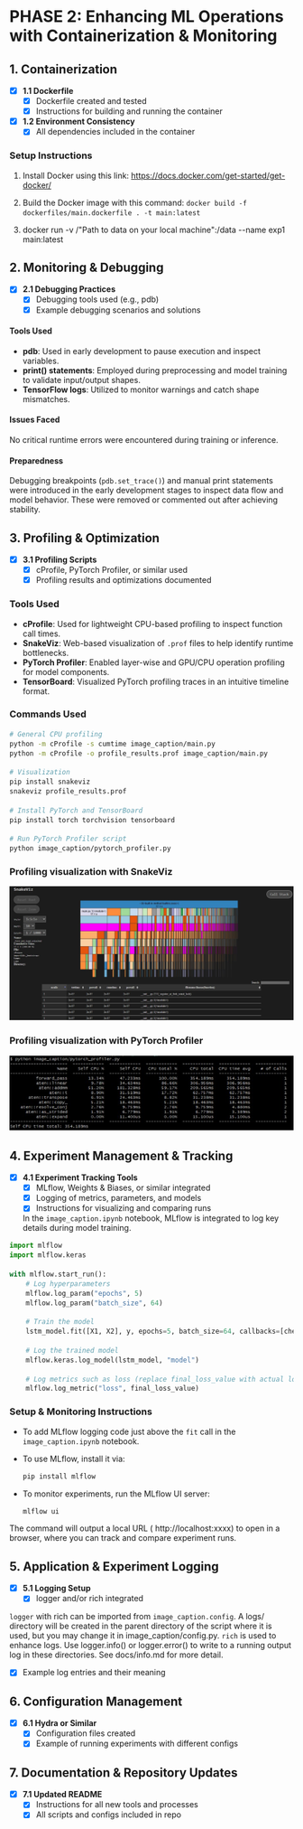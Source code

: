 # PHASE 2: Enhancing ML Operations with Containerization & Monitoring

## 1. Containerization
- [x] **1.1 Dockerfile**
  - [x] Dockerfile created and tested
  - [x] Instructions for building and running the container
- [x] **1.2 Environment Consistency**
  - [x] All dependencies included in the container

### Setup Instructions
1. Install Docker using this link: https://docs.docker.com/get-started/get-docker/

2. Build the Docker image with this command: `docker build -f dockerfiles/main.dockerfile . -t main:latest`

3. docker run -v /"Path to data on your local machine":/data --name exp1 main:latest

## 2. Monitoring & Debugging

- [x] **2.1 Debugging Practices**
  - [x] Debugging tools used (e.g., pdb)
  - [x] Example debugging scenarios and solutions
#### Tools Used
- **pdb**: Used in early development to pause execution and inspect variables.
- **print() statements**: Employed during preprocessing and model training to validate input/output shapes.
- **TensorFlow logs**: Utilized to monitor warnings and catch shape mismatches.

#### Issues Faced
No critical runtime errors were encountered during training or inference.

#### Preparedness
Debugging breakpoints (`pdb.set_trace()`) and manual print statements were introduced in the early development stages to inspect data flow and model behavior. These were removed or commented out after achieving stability.
  
## 3. Profiling & Optimization
- [x] **3.1 Profiling Scripts**
  - [x] cProfile, PyTorch Profiler, or similar used
  - [x] Profiling results and optimizations documented

### Tools Used
- **cProfile**: Used for lightweight CPU-based profiling to inspect function call times.
- **SnakeViz**: Web-based visualization of `.prof` files to help identify runtime bottlenecks.
- **PyTorch Profiler**: Enabled layer-wise and GPU/CPU operation profiling for model components.
- **TensorBoard**: Visualized PyTorch profiling traces in an intuitive timeline format.

### Commands Used
```bash
# General CPU profiling
python -m cProfile -s cumtime image_caption/main.py
python -m cProfile -o profile_results.prof image_caption/main.py

# Visualization
pip install snakeviz
snakeviz profile_results.prof

# Install PyTorch and TensorBoard
pip install torch torchvision tensorboard

# Run PyTorch Profiler script
python image_caption/pytorch_profiler.py
```

### Profiling visualization with SnakeViz
![Profiling visualization with SnakeViz](./assets/images/SnakeVizResult.jpg)

### Profiling visualization with PyTorch Profiler
![Profiling visualization with PyTorch Profiler](./assets/images/PyTorchResult.jpg)

## 4. Experiment Management & Tracking
- [x] **4.1 Experiment Tracking Tools**
  - [x] MLflow, Weights & Biases, or similar integrated
  - [x] Logging of metrics, parameters, and models
  - [x] Instructions for visualizing and comparing runs

  In the `image_caption.ipynb` notebook, MLflow is integrated to log key details during model training.

```python
import mlflow
import mlflow.keras

with mlflow.start_run():
    # Log hyperparameters
    mlflow.log_param("epochs", 5)
    mlflow.log_param("batch_size", 64)
    
    # Train the model
    lstm_model.fit([X1, X2], y, epochs=5, batch_size=64, callbacks=[checkpoint], verbose=1)
    
    # Log the trained model
    mlflow.keras.log_model(lstm_model, "model")
    
    # Log metrics such as loss (replace final_loss_value with actual loss)
    mlflow.log_metric("loss", final_loss_value)
```

### Setup & Monitoring Instructions
- To add MLflow logging code just above the `fit` call in the `image_caption.ipynb` notebook.
- To use MLflow, install it via:

  ```bash
  pip install mlflow

- To monitor experiments, run the MLflow UI server:
  ```bash
  mlflow ui

The command will output a local URL ( http://localhost:xxxx) to open in a browser, where you can track and compare experiment runs.

## 5. Application & Experiment Logging
- [x] **5.1 Logging Setup**
  - [x] logger and/or rich integrated

`logger` with rich can be imported from `image_caption.config`. A logs/ directory will be created in the parent directory of the script where it is used, but you may change it in image_caption/config.py. `rich` is used to enhance logs. Use logger.info() or logger.error() to write to a running output log in these directories. See docs/info.md for more detail.

  - [x] Example log entries and their meaning

## 6. Configuration Management
- [x] **6.1 Hydra or Similar**
  - [x] Configuration files created
  - [x] Example of running experiments with different configs

## 7. Documentation & Repository Updates
- [x] **7.1 Updated README**
  - [x] Instructions for all new tools and processes
  - [x] All scripts and configs included in repo
